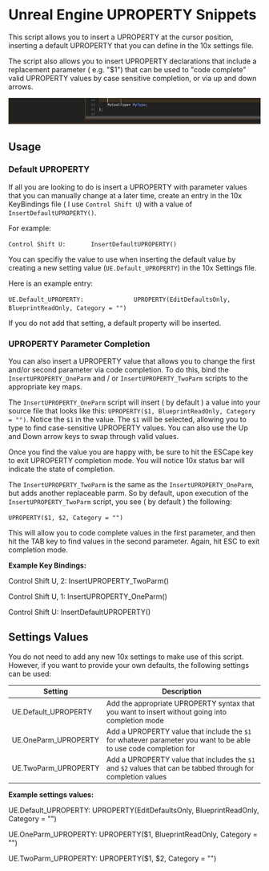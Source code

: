 
# Unreal Engine UPROPERTY Snippets
This script allows you to insert a UPROPERTY at the cursor position, inserting a default UPROPERTY that you can define in the 10x settings file.

The script also allows you to insert UPROPERTY declarations that include a replacement parameter ( e.g. "$1") that can be used to "code complete"
valid UPROPERTY values by case sensitive completion, or via up and down arrows.

<img src="./UESnippets.gif" alt="Example">


## Usage

### Default UPROPERTY
If all you are looking to do is insert a UPROPERTY with parameter values that you can manually change at a later time, create an entry in the 10x KeyBindings file ( I use `Control Shift U`) with a value of `InsertDefaultUPROPERTY()`. 

For example:

`Control Shift U:       InsertDefaultUPROPERTY()`

You can specifiy the value to use when inserting the default value by creating a new setting value (`UE.Default_UPROPERTY`) in the 10x Settings file. 

Here is an example entry:

`UE.Default_UPROPERTY:              UPROPERTY(EditDefaultsOnly, BlueprintReadOnly, Category = "")`

If you do not add that setting, a default property will be inserted.

### UPROPERTY Parameter Completion
You can also insert a UPROPERTY value that allows you to change the first and/or second parameter via code completion. To do this, bind the `InsertUPROPERTY_OneParm` and / or `InsertUPROPERTY_TwoParm` scripts to the appropriate key maps.

The `InsertUPROPERTY_OneParm` script will insert ( by default ) a value into your source file that looks like this:
`UPROPERTY($1, BlueprintReadOnly, Category = "")`. Notice the `$1` in the value. The `$1` will be selected, allowing you to type to find case-sensitive UPROPERTY values. You can also use the Up and Down arrow keys to swap through valid values.

Once you find the value you are happy with, be sure to hit the ESCape key to exit UPROPERTY completion mode. You will notice 10x status bar will indicate the state of completion.

The `InsertUPROPERTY_TwoParm` is the same as the `InsertUPROPERTY_OneParm`, but adds another replaceable parm. So by default, upon execution of the `InsertUPROPERTY_TwoParm` script, you see ( by default ) the following:

`UPROPERTY($1, $2, Category = "")`

This will allow you to code complete values in the first parameter, and then hit the TAB key to find values in the second parameter. Again, hit ESC to exit completion mode.

**Example Key Bindings:**

Control Shift U, 2:     InsertUPROPERTY_TwoParm()

Control Shift U, 1:     InsertUPROPERTY_OneParm()

Control Shift U:        InsertDefaultUPROPERTY()


## Settings Values
You do not need to add any new 10x settings to make use of this script. However, if you want to provide your own defaults, the following settings can be used:

| Setting | Description |
| ------- | ----------- |
| UE.Default_UPROPERTY | Add the appropriate UPROPERTY syntax that you want to insert without going into completion mode |
| UE.OneParm_UPROPERTY | Add a UPROPERTY value that include the `$1` for whatever parameter you want to be able to use code completion for |
| UE.TwoParm_UPROPERTY | Add a UPROPERTY value that includes the `$1` and `$2` values that can be tabbed through for completion values |

**Example settings values:**

UE.Default_UPROPERTY:               UPROPERTY(EditDefaultsOnly, BlueprintReadOnly, Category = "")

UE.OneParm_UPROPERTY:               UPROPERTY($1, BlueprintReadOnly, Category = "")

UE.TwoParm_UPROPERTY:               UPROPERTY($1, $2, Category = "")
